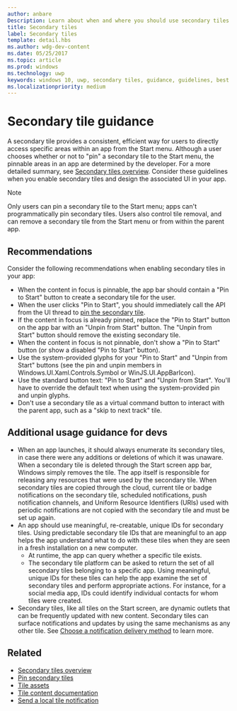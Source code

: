 ```yaml
---
author: anbare
Description: Learn about when and where you should use secondary tiles in your UWP app.
title: Secondary tiles
label: Secondary tiles
template: detail.hbs
ms.author: wdg-dev-content
ms.date: 05/25/2017
ms.topic: article
ms.prod: windows
ms.technology: uwp
keywords: windows 10, uwp, secondary tiles, guidance, guidelines, best practices
ms.localizationpriority: medium
---
```


# Secondary tile guidance


A secondary tile provides a consistent, efficient way for users to directly access specific areas within an app from the Start menu. Although a user chooses whether or not to "pin" a secondary tile to the Start menu, the pinnable areas in an app are determined by the developer. For a more detailed summary, see [Secondary tiles overview](secondary-tiles.md). Consider these guidelines when you enable secondary tiles and design the associated UI in your app.

> [!NOTE]
> Only users can pin a secondary tile to the Start menu; apps can't programmatically pin secondary tiles. Users also control tile removal, and can remove a secondary tile from the Start menu or from within the parent app.


## Recommendations

Consider the following recommendations when enabling secondary tiles in your app:

* When the content in focus is pinnable, the app bar should contain a "Pin to Start" button to create a secondary tile for the user.
* When the user clicks "Pin to Start", you should immediately call the API from the UI thread to [pin the secondary tile](secondary-tiles-pinning.md).
* If the content in focus is already pinned, replace the "Pin to Start" button on the app bar with an "Unpin from Start" button. The "Unpin from Start" button should remove the existing secondary tile.
* When the content in focus is not pinnable, don't show a "Pin to Start" button (or show a disabled "Pin to Start" button).
* Use the system-provided glyphs for your "Pin to Start" and "Unpin from Start" buttons (see the pin and unpin members in Windows.UI.Xaml.Controls.Symbol or WinJS.UI.AppBarIcon).
* Use the standard button text: "Pin to Start" and "Unpin from Start". You'll have to override the default text when using the system-provided pin and unpin glyphs.
* Don't use a secondary tile as a virtual command button to interact with the parent app, such as a "skip to next track" tile.


## Additional usage guidance for devs

* When an app launches, it should always enumerate its secondary tiles, in case there were any additions or deletions of which it was unaware. When a secondary tile is deleted through the Start screen app bar, Windows simply removes the tile. The app itself is responsible for releasing any resources that were used by the secondary tile. When secondary tiles are copied through the cloud, current tile or badge notifications on the secondary tile, scheduled notifications, push notification channels, and Uniform Resource Identifiers (URIs) used with periodic notifications are not copied with the secondary tile and must be set up again.
* An app should use meaningful, re-creatable, unique IDs for secondary tiles. Using predictable secondary tile IDs that are meaningful to an app helps the app understand what to do with these tiles when they are seen in a fresh installation on a new computer.
  * At runtime, the app can query whether a specific tile exists.
  * The secondary tile platform can be asked to return the set of all secondary tiles belonging to a specific app. Using meaningful, unique IDs for these tiles can help the app examine the set of secondary tiles and perform appropriate actions. For instance, for a social media app, IDs could identify individual contacts for whom tiles were created.
* Secondary tiles, like all tiles on the Start screen, are dynamic outlets that can be frequently updated with new content. Secondary tiles can surface notifications and updates by using the same mechanisms as any other tile. See [Choose a notification delivery method](choosing-a-notification-delivery-method.md) to learn more.


## Related

* [Secondary tiles overview](secondary-tiles.md)
* [Pin secondary tiles](secondary-tiles-pinning.md)
* [Tile assets](app-assets.md)
* [Tile content documentation](create-adaptive-tiles.md)
* [Send a local tile notification](sending-a-local-tile-notification.md)
